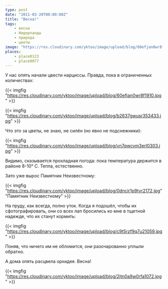 ```yaml
---
type: post
date: "2011-03-20T00:00:00Z"
title: "Весна!"
tags:
    - весна
    - Нидерланды
    - природа
    - цветы
image: "https://res.cloudinary.com/yktoo/image/upload/blog/60efjan0wr8f1910.jpg"
places:
    - place0123
    - place0077
---
```


У нас опять начали цвести нарциссы. Правда, пока в ограниченных количествах:

{{< imgfig "https://res.cloudinary.com/yktoo/image/upload/blog/60efjan0wr8f1910.jpg" >}}

<!--more-->

{{< imgfig "https://res.cloudinary.com/yktoo/image/upload/blog/b2637gwusr353433.jpg" >}}

Что это за цветы, не знаю, не силён (но явно не подснежники):

{{< imgfig "https://res.cloudinary.com/yktoo/image/upload/blog/vn7qwcvm3erl0303.jpg" >}}

Видимо, сказывается прохладная погода: пока температура держится в районе 8-10° C. Тепла, естественно.

Зато уже вырос Памятник Неизвестному:

{{< imgfig "https://res.cloudinary.com/yktoo/image/upload/blog/0dncir1p9tyr2172.jpg" "Памятник Неизвестному" >}}

На пруду, как всегда, полно уток. Когда я подошёл, чтобы их сфотографировать, они со всех лап бросились ко мне в тщетной надежде, что их станут кормить:

{{< imgfig "https://res.cloudinary.com/yktoo/image/upload/blog/c9t5rzf9q7u21059.jpg" >}}

Поняв, что ничего им не обломится, они разочарованно уплыли обратно.

А дома опять расцвела орхидея. Весна!

{{< imgfig "https://res.cloudinary.com/yktoo/image/upload/blog/2jtn0a9w0rfa1072.jpg" >}}
